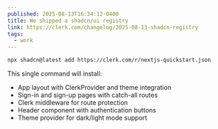 ```yaml
---
published: 2025-08-13T16:34:12-0400
title: We shipped a shadcn/ui registry
link: https://clerk.com/changelog/2025-08-13-shadcn-registry
tags:
  - work
---
```


```bash
npx shadcn@latest add https://clerk.com/r/nextjs-quickstart.json
```

This single command will install:

- App layout with ClerkProvider and theme integration
- Sign-in and sign-up pages with catch-all routes
- Clerk middleware for route protection
- Header component with authentication buttons
- Theme provider for dark/light mode support
